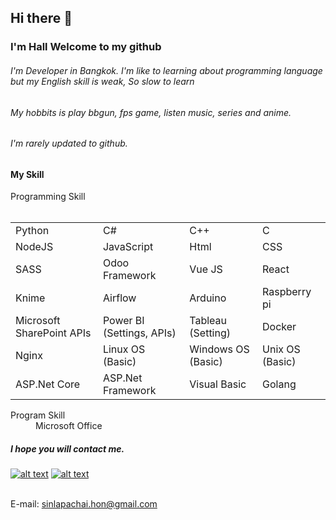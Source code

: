 ## Hi there 👋 
### I'm Hall Welcome to my github

###### I'm Developer in Bangkok. I'm like to learning about programming language but my English skill is weak, So slow to learn
###### My hobbits is play bbgun, fps game, listen music, series and anime.
###### I'm rarely updated to github.

#### My Skill
<dl>
  <dt>Programming Skill</dt>
  <br/>
  <table>
    <tr>
      <td>Python</td>
      <td>C#</td>
      <td>C++</td>
      <td>C</td>
    </tr>
    <tr>
      <td>NodeJS</td>
      <td>JavaScript</td>
      <td>Html</td>
      <td>CSS</td>
    </tr>
    <tr>
      <td>SASS</td>
      <td>Odoo Framework</td>
      <td>Vue JS</td>
      <td>React</td>
    </tr>
    <tr>
      <td>Knime</td>
      <td>Airflow</td>
      <td>Arduino</td>
      <td>Raspberry pi</td>
    </tr>
    <tr>
      <td>Microsoft SharePoint APIs</td>
      <td>Power BI (Settings, APIs)</td>
      <td>Tableau (Setting)</td>
      <td>Docker</td>
    </tr>
    <tr>
      <td>Nginx</td>
      <td>Linux OS (Basic)</td>
      <td>Windows OS (Basic)</td>
      <td>Unix OS (Basic)</td>
    </tr>
    <tr>
      <td>ASP.Net Core</td>
      <td>ASP.Net Framework</td>
      <td>Visual Basic</td>
      <td>Golang</td>
    </tr>
  </table>

  <dt>Program Skill</dt>
  <dd>Microsoft Office</dd>
</dl>

##### I hope you will contact me.

[![alt text][1.1]][1]
[![alt text][2.1]][2]

[1.1]: https://i.imgur.com/jnnL8Uy.png
[2.1]: https://i.imgur.com/nIiaG46.png

[1]: https://www.instagram.com/halleiei/?hl=th
[2]: https://www.facebook.com/sinlapachai.lowpaiboon/
<br/>
E-mail: sinlapachai.hon@gmail.com
<!-- 
**Sin1apachai/sin1apachai** is a ✨ _special_ ✨ repository because its `README.md` (this file) appears on your GitHub profile.

Here are some ideas to get you started:

- 🔭 I’m currently working on ...
- 🌱 I’m currently learning ...
- 👯 I’m looking to collaborate on ...
- 🤔 I’m looking for help with ...
- 💬 Ask me about ...
- 📫 How to reach me: ...
- 😄 Pronouns: ...
- ⚡ Fun fact: ...
-->
